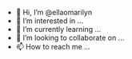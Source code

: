 - 👋 Hi, I’m @ellaomarilyn
- 👀 I’m interested in ...
- 🌱 I’m currently learning ...
- 💞️ I’m looking to collaborate on ...
- 📫 How to reach me ...

<!---
ellaomarilyn/ellaomarilyn is a ✨ special ✨ repository because its `README.md` (this file) appears on your GitHub profile.
You can click the Preview link to take a look at your changes.
--->

